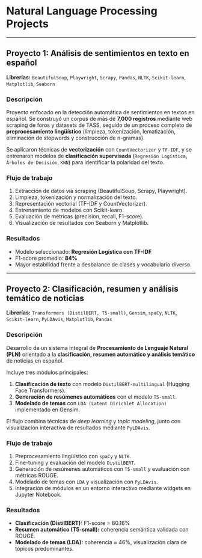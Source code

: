 # Natural Language Processing Projects
---
## Proyecto 1: Análisis de sentimientos en texto en español  

**Librerías:** `BeautifulSoup`, `Playwright`, `Scrapy`, `Pandas`, `NLTK`, `Scikit-learn`, `Matplotlib`, `Seaborn`

### Descripción
Proyecto enfocado en la detección automática de sentimientos en textos en español. Se construyó un corpus de más de **7,000 registros** mediante web scraping de foros y datasets de TASS, seguido de un proceso completo de **preprocesamiento lingüístico** (limpieza, tokenización, lematización, eliminación de stopwords y construcción de n-gramas).

Se aplicaron técnicas de **vectorización** con `CountVectorizer` y `TF-IDF`, y se entrenaron modelos de **clasificación supervisada** (`Regresión Logística`, `Árboles de Decisión`, `KNN`) para identificar la polaridad del texto.

### Flujo de trabajo
1. Extracción de datos vía scraping (BeautifulSoup, Scrapy, Playwright).  
2. Limpieza, tokenización y normalización del texto.  
3. Representación vectorial (TF-IDF y CountVectorizer).  
4. Entrenamiento de modelos con Scikit-learn.  
5. Evaluación de métricas (precision, recall, F1-score).  
6. Visualización de resultados con Seaborn y Matplotlib.

### Resultados
- Modelo seleccionado: **Regresión Logística con TF-IDF**  
- F1-score promedio: **84%**  
- Mayor estabilidad frente a desbalance de clases y vocabulario diverso.

---

## Proyecto 2: Clasificación, resumen y análisis temático de noticias  

**Librerías:** `Transformers (DistilBERT, T5-small)`, `Gensim`, `spaCy`, `NLTK`, `Scikit-learn`, `PyLDAvis`, `Matplotlib`, `Pandas`

### Descripción
Desarrollo de un sistema integral de **Procesamiento de Lenguaje Natural (PLN)** orientado a la **clasificación, resumen automático y análisis temático** de noticias en español.

Incluye tres módulos principales:
1. **Clasificación de texto** con modelo `DistilBERT-multilingual` (Hugging Face Transformers).  
2. **Generación de resúmenes automáticos** con el modelo `T5-small`.  
3. **Modelado de temas** con `LDA (Latent Dirichlet Allocation)` implementado en Gensim.

El flujo combina técnicas de *deep learning* y *topic modeling*, junto con visualización interactiva de resultados mediante `PyLDAvis`.

### Flujo de trabajo
1. Preprocesamiento lingüístico con `spaCy` y `NLTK`.  
2. Fine-tuning y evaluación del modelo `DistilBERT`.  
3. Generación de resúmenes automáticos con `T5-small` y evaluación con métricas ROUGE.  
4. Modelado de temas con `LDA` y visualización con `PyLDAvis`.  
5. Integración de módulos en un entorno interactivo mediante widgets en Jupyter Notebook.

### Resultados
- **Clasificación (DistilBERT):** F1-score = 80.16%  
- **Resumen automático (T5-small):** coherencia semántica validada con ROUGE.  
- **Modelado de temas (LDA):** coherencia ≈ 46%, visualización clara de tópicos predominantes.

